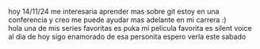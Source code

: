 hoy 14/11/24 me interesaria aprender mas sobre git estoy en una conferencia y creo me puede ayudar mas adelante en mi carrera :)  
hola
una de mis series favoritas es puka
mi pelicula favorita es silent voice
al dia de hoy sigo enamorado de esa personita espero verla este sabado 
